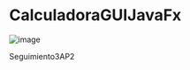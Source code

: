 # CalculadoraGUIJavaFx

![image](https://user-images.githubusercontent.com/93550730/154370277-cabfa50b-8d62-4b79-85ec-5373d5989926.png)  

Seguimiento3AP2
